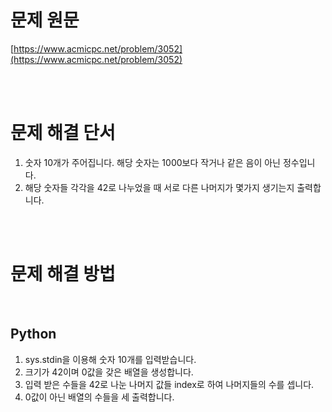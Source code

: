 # 문제 원문

[https://www.acmicpc.net/problem/3052](https://www.acmicpc.net/problem/3052)

<br><br>

# 문제 해결 단서

1. 숫자 10개가 주어집니다. 해당 숫자는 1000보다 작거나 같은 음이 아닌 정수입니다.
2. 해당 숫자들 각각을 42로 나누었을 때 서로 다른 나머지가 몇가지 생기는지 출력합니다.

<br><br>

# 문제 해결 방법

<br>

## Python

1. sys.stdin을 이용해 숫자 10개를 입력받습니다.
2. 크기가 42이며 0값을 갖은 배열을 생성합니다.
3. 입력 받은 수들을 42로 나눈 나머지 값들 index로 하여 나머지들의 수를 셉니다.
4. 0값이 아닌 배열의 수들을 세 출력합니다.
